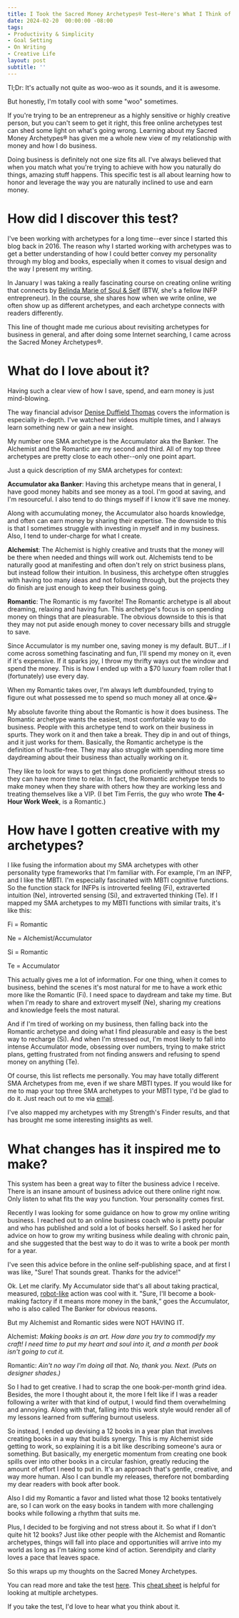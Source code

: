 ```yaml
---
title: I Took the Sacred Money Archetypes® Test—Here's What I Think of It
date: 2024-02-20  00:00:00 -08:00
tags:
- Productivity & Simplicity 
- Goal Setting 
- On Writing 
- Creative Life 
layout: post
subtitle: ''
---
```

Tl;Dr: It's actually not quite as woo-woo as it sounds, and it is awesome.

But honestly, I'm totally cool with some "woo" sometimes.

If you're trying to be an entrepreneur as a highly sensitive or highly creative person, but you can't seem to get it right, this free online archetypes test can shed some light on what's going wrong. Learning about my Sacred Money Archetypes® has given me a whole new view of my relationship with money and how I do business.

Doing business is definitely not one size fits all. I've always believed that when you match what you're trying to achieve with how you naturally do things, amazing stuff happens. This specific test is all about learning how to honor and leverage the way you are naturally inclined to use and earn money.

# How did I discover this test?

I've been working with archetypes for a long time--ever since I started this blog back in 2016. The reason why I started working with archetypes was to get a better understanding of how I could better convey my personality through my blog and books, especially when it comes to visual design and the way I present my writing.

In January I was taking a really fascinating course on creating online writing that connects by [Belinda Marie of Soul & Self](https://soulandself.com/blog/creating-content-that-doesnt-make-you-cringe) (BTW, she's a fellow INFP entrepreneur). In the course, she shares how when we write online, we often show up as different archetypes, and each archetype connects with readers differently.

This line of thought made me curious about revisiting archetypes for business in general, and after doing some Internet searching, I came across the Sacred Money Archetypes®.


# What do I love about it?

Having such a clear view of how I save, spend, and earn money is just mind-blowing.

The way financial advisor [Denise Duffield Thomas](https://www.denisedt.com/blog/8-sacred-money-archetypes-what-are-they-how-to-use-them) covers the information is especially in-depth. I've watched her videos multiple times, and I always learn something new or gain a new insight.

My number one SMA archetype is the Accumulator aka the Banker. The Alchemist and the Romantic are my second and third. All of my top three archetypes are pretty close to each other--only one point apart.

Just a quick description of my SMA archetypes for context:

**Accumulator aka Banker**: Having this archetype means that in general, I have good money habits and see money as a tool. I'm good at saving, and I'm resourceful. I also tend to do things myself if I know it'll save me money.

Along with accumulating money, the Accumulator also hoards knowledge, and often can earn money by sharing their expertise. The downside to this is that I sometimes struggle with investing in myself and in my business. Also, I tend to under-charge for what I create.

**Alchemist**: The Alchemist is highly creative and trusts that the money will be there when needed and things will work out. Alchemists tend to be naturally good at manifesting and often don't rely on strict business plans, but instead follow their intuition. In business, this archetype often struggles with having too many ideas and not following through, but the projects they do finish are just enough to keep their business going.

**Romantic**:  The Romantic is my favorite! The Romantic archetype is all about dreaming, relaxing and having fun. This archetype's focus is on spending money on things that are pleasurable. The obvious downside to this is that they may not put aside enough money to cover necessary bills and struggle to save.

Since Accumulator is my number one, saving money is my default. BUT...if I come across something fascinating and fun, I'll spend my money on it, even if it's expensive. If it sparks joy, I throw my thrifty ways out the window and spend the money. This is how I ended up with a $70 luxury foam roller that I (fortunately) use every day.

When my Romantic takes over, I'm always left dumbfounded, trying to figure out what possessed me to spend so much money all at once.😭💀

My absolute favorite thing about the Romantic is how it does business. The Romantic archetype wants the easiest, most comfortable way to do business. People with this archetype tend to work on their business in spurts. They work on it and then take a break. They dip in and out of things, and it just works for them. Basically, the Romantic archetype is the definition of hustle-free. They may also struggle with spending more time daydreaming about their business than actually working on it.

They like to look for ways to get things done proficiently without stress so they can have more time to relax. In fact, the Romantic archetype tends to make money when they share with others how they are working less and treating themselves like a VIP.  (I bet Tim Ferris, the guy who wrote **The 4-Hour Work Week**, is a Romantic.)


# How have I gotten creative with my archetypes?

I like fusing the information about my SMA archetypes with other personality type frameworks that I'm familiar with.  For example, I'm an INFP, and I like the MBTI. I'm especially fascinated with MBTI cognitive functions. So the function stack for INFPs is introverted feeling (Fi), extraverted intuition (Ne), introverted sensing (Si), and extraverted thinking (Te). If I mapped my SMA archetypes to my MBTI functions with similar traits, it's like this:

Fi = Romantic

Ne = Alchemist/Accumulator

Si = Romantic

Te = Accumulator

This actually gives me a lot of information. For one thing, when it comes to business, behind the scenes it's most natural for me to have a work ethic more like the Romantic (Fi). I need space to daydream and take my time. But when I'm ready to share and extrovert myself (Ne), sharing my creations and knowledge feels the most natural.

And if I'm tired of working on my business, then falling back into the Romantic archetype and doing what I find pleasurable and easy is the best way to recharge (Si). And when I'm stressed out, I'm most likely to fall into intense Accumulator mode, obsessing over numbers, trying to make strict plans, getting frustrated from not finding answers and refusing to spend money on anything (Te).

Of course, this list reflects me personally. You may have totally different SMA Archetypes from me, even if we share MBTI types. If you would like for me to map your top three SMA archetypes to your MBTI type, I'd be glad to do it. Just reach out to me via [email](https://arcadiapage.com/aboutme/).

I've also mapped my archetypes with my Strength's Finder results, and that has brought me some interesting insights as well.

# What changes has it inspired me to make?

This system has been a great way to filter the business advice I receive. There is an insane amount of business advice out there online right now. Only listen to what fits the way you function. Your personality comes first.

Recently I was looking for some guidance on how to grow my online writing business. I reached out to an online business coach who is pretty popular and who has published and sold a lot of books herself. So I asked her for advice on how to grow my writing business while dealing with chronic pain, and she suggested that the best way to do it was to write a book per month for a year.

I've seen this advice before in the online self-publishing space, and at first I was like, "Sure! That sounds great. Thanks for the advice!"

Ok. Let me clarify. My Accumulator side that's all about taking practical, measured, [robot-like](https://arcadiapage.com/2023-12-31-being-a-productive-human-is-simple/) action was cool with it. "Sure, I'll become a book-making factory if it means more money in the bank,“ goes the Accumulator, who is also called The Banker for obvious reasons.

But my Alchemist and Romantic sides were NOT HAVING IT.

Alchemist: *Making books is an art. How dare you try to commodify my craft! I need time to put my heart and soul into it, and a month per book isn't going to cut it.*

Romantic: *Ain't no way I'm doing all that. No, thank you. Next. (Puts on designer shades.)*

So I had to get creative. I had to scrap the one book-per-month grind idea. Besides, the more I thought about it, the more I feIt like if I was a reader following a writer with that kind of output, I would find them overwhelming and annoying. Along with that, falling into this work style would render all of my lessons learned from suffering burnout useless.

So instead, I ended up devising a 12 books in a year plan that involves creating books in a way that builds synergy. This is my Alchemist side getting to work, so explaining it is a bit like describing someone's aura or something. But basically, my energetic momentum from creating one book spills over into other books in a circular fashion, greatly reducing the amount of effort I need to put in. It's an approach that's gentle, creative, and way more human. Also I can bundle my releases, therefore not bombarding my dear readers with book after book.

Also I did my Romantic a favor and listed what those 12 books tentatively are, so I can work on the easy books in tandem with more challenging books while following a rhythm that suits me.

Plus, I decided to be forgiving and not stress about it. So what if I don't quite hit 12 books? Just like other people with the Alchemist and Romantic archetypes, things will fall into place and opportunities will arrive into my world as long as I'm taking some kind of action. Serendipity and clarity loves a pace that leaves space.

So this wraps up my thoughts on the Sacred Money Archetypes.

You can read more and take the test [here](https://www.denisedt.com/blog/8-sacred-money-archetypes-what-are-they-how-to-use-them). This [cheat sheet](https://www.denisedt.com/cheat) is helpful for looking at multiple archetypes.

If you take the test, I'd love to hear what you think about it.









